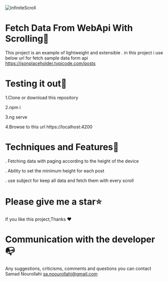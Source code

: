 ![infiniteScroll](https://github.com/s-norolahi/InfinitScrollBar/assets/11534765/9d2741dc-f59d-47e7-a54a-35096710403e)


Fetch Data From WebApi With Scrolling🥇
========================================

This project is an example of lightweight and extensible .
in this project  i use below url for fetch sample data form api
https://jsonplaceholder.typicode.com/posts


Testing it out📢
=========================================

1.Clone or download this repository

2.npm i

3.ng serve

4.Browse to this url https://localhost:4200


Techniques and Features🧵
========================================

. Fetching data with paging according to the height  of the device

. Ability to set the minimum height for each post

. use subject for keep all data and fetch them with every scroll




Please give me a star⭐
==========================================

If you like this project,Thanks ❤  


Communication with the developer📭
===========================================

Any suggestions, criticisms, comments and questions you can contact Samad Nourollahi sa.noourollahi@gmail.com
